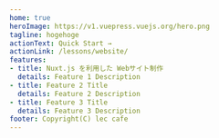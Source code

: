 ```yaml
---
home: true
heroImage: https://v1.vuepress.vuejs.org/hero.png
tagline: hogehoge 
actionText: Quick Start →
actionLink: /lessons/website/
features:
- title: Nuxt.js を利用した Webサイト制作
  details: Feature 1 Description
- title: Feature 2 Title
  details: Feature 2 Description
- title: Feature 3 Title
  details: Feature 3 Description
footer: Copyright(C) lec cafe
---
```

